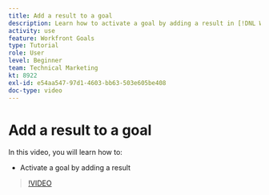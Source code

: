```yaml
---
title: Add a result to a goal
description: Learn how to activate a goal by adding a result in [!DNL Workfront Goals].
activity: use
feature: Workfront Goals
type: Tutorial
role: User
level: Beginner
team: Technical Marketing
kt: 8922
exl-id: e54aa547-97d1-4603-bb63-503e605be408
doc-type: video
---
```

# Add a result to a goal

In this video, you will learn how to:

* Activate a goal by adding a result

>[!VIDEO](https://video.tv.adobe.com/v/335194/?quality=12)

